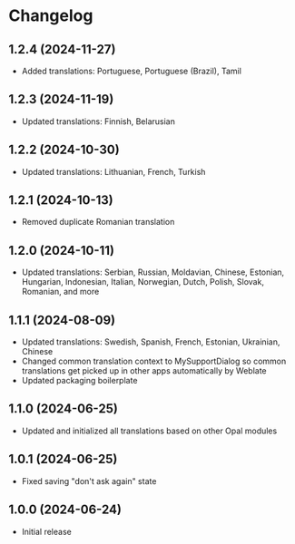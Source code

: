 <!--
SPDX-FileCopyrightText: 2024 Mirian Margiani
SPDX-License-Identifier: GFDL-1.3-or-later
-->

# Changelog

## 1.2.4 (2024-11-27)

- Added translations: Portuguese, Portuguese (Brazil), Tamil

## 1.2.3 (2024-11-19)

- Updated translations: Finnish, Belarusian

## 1.2.2 (2024-10-30)

- Updated translations: Lithuanian, French, Turkish

## 1.2.1 (2024-10-13)

- Removed duplicate Romanian translation

## 1.2.0 (2024-10-11)

- Updated translations: Serbian, Russian, Moldavian, Chinese, Estonian, Hungarian, Indonesian, Italian, Norwegian, Dutch, Polish, Slovak, Romanian, and more

## 1.1.1 (2024-08-09)

- Updated translations: Swedish, Spanish, French, Estonian, Ukrainian, Chinese
- Changed common translation context to MySupportDialog so common translations get picked up in other apps automatically by Weblate
- Updated packaging boilerplate

## 1.1.0 (2024-06-25)

- Updated and initialized all translations based on other Opal modules

## 1.0.1 (2024-06-25)

- Fixed saving "don't ask again" state

## 1.0.0 (2024-06-24)

- Initial release
